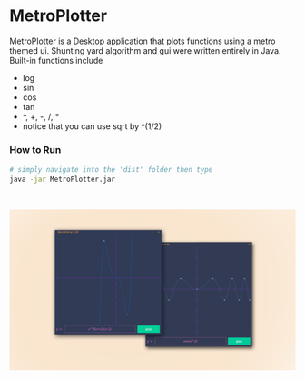 # MetroPlotter
MetroPlotter is a Desktop application that plots functions using a metro themed ui. Shunting yard algorithm and gui were written entirely in Java. Built-in functions include
- log
- sin
- cos
- tan
- ^, +, -, /, *
- notice that you can use sqrt by ^(1/2)
### How to Run
```bash
# simply navigate into the 'dist' folder then type
java -jar MetroPlotter.jar
```
<br>

![alt text](https://github.com/alexshi0000/MetroPlotter/blob/master/demo-pics/dualmetro.png)
